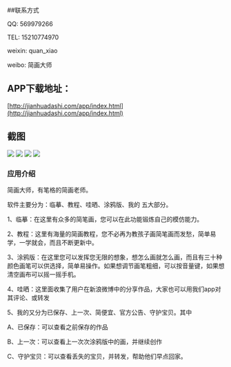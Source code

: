 ##联系方式

QQ: 569979266

TEL: 15210774970

weixin: quan_xiao

weibo: 简画大师

## APP下载地址：

[http://jianhuadashi.com/app/index.html](http://jianhuadashi.com/app/index.html)

## 截图
	
![](https://raw.githubusercontent.com/QuanGe/jhds_android/master/screenshot/a.jpeg)
![](https://raw.githubusercontent.com/QuanGe/jhds_android/master/screenshot/b.jpeg)
![](https://raw.githubusercontent.com/QuanGe/jhds_android/master/screenshot/c.jpeg)
![](https://raw.githubusercontent.com/QuanGe/jhds_android/master/screenshot/d.jpeg)

### 应用介绍

简画大师，有笔格的简画老师。 

软件主要分为：临摹、教程、哇晒、涂鸦版、我的 五大部分。 

1、临摹：在这里有众多的简笔画，您可以在此功能锻炼自己的模仿能力。 

2、教程：这里有海量的简画教程，您不必再为教孩子画简笔画而发愁，简单易学，一学就会，而且不断更新中。

3、涂鸦版：在这里您可以发挥您无限的想象，想怎么画就怎么画，而且有三十种颜色画笔可以供选择，简单易操作。如果想调节画笔粗细，可以按音量键，如果想清空画布可以摇一摇手机。 

4、哇晒：这里面收集了用户在新浪微博中的分享作品，大家也可以用我们app对其评论、或转发 

5、我的又分为已保存、上一次、简便宜、官方公告、守护宝贝。其中 

A、已保存：可以查看之前保存的作品 

B、上一次：可以查看上一次次涂鸦版中的画，并继续创作 

C、守护宝贝：可以查看丢失的宝贝，并转发，帮助他们早点回家。
